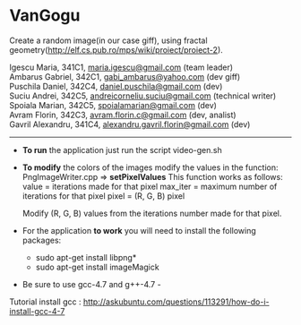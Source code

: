 # VanGogu
   Create a random image(in our case giff), using fractal geometry(http://elf.cs.pub.ro/mps/wiki/proiect/proiect-2).


Igescu Maria, 341C1, maria.igescu@gmail.com (team leader)          
Ambarus Gabriel, 342C1, gabi_ambarus@yahoo.com  (dev giff)         
Puschila Daniel, 342C4, daniel.puschila@gmail.com (dev)       
Suciu Andrei, 342C5, andreicorneliu.suciu@gmail.com (technical writer)  
Spoiala Marian, 342C5, spoialamarian@gmail.com  (dev)        
Avram Florin, 342C3, avram.florin.c@gmail.com (dev, analist)        
Gavril Alexandru, 341C4, alexandru.gavril.florin@gmail.com (dev)

------------------------------------------------------------------------

* **To run** the application just run the script video-gen.sh

* **To modify** the colors of the images modify the values in the function:
    PngImageWriter.cpp => **setPixelValues**
This function works as follows:
    value = iterations made for that pixel
    max_iter = maximum number of iterations for that pixel
    pixel = (R, G, B) pixel

    Modify (R, G, B) values from the iterations number made for that pixel.


* For the application **to work** you will need to install the following packages:
    * sudo apt-get install libpng*
    * sudo apt-get install imageMagick

* Be sure to use gcc-4.7 and g++-4.7 - 

Tutorial install gcc : http://askubuntu.com/questions/113291/how-do-i-install-gcc-4-7
